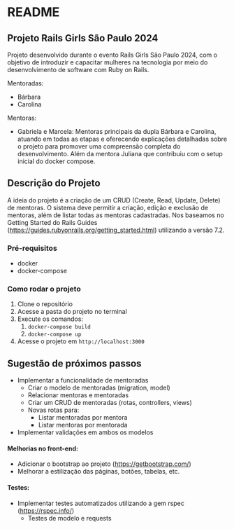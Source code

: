 # README

## Projeto Rails Girls São Paulo 2024
Projeto desenvolvido durante o evento Rails Girls São Paulo 2024, com o objetivo de introduzir e capacitar mulheres na tecnologia por meio do desenvolvimento de software com Ruby on Rails.

Mentoradas:
- Bárbara
- Carolina

Mentoras:
- Gabriela e Marcela: Mentoras principais da dupla Bárbara e Carolina, atuando em todas as etapas e oferecendo explicações detalhadas sobre o projeto para promover uma compreensão completa do desenvolvimento.
Além da mentora Juliana que contribuiu com o setup inicial do docker compose.

## Descrição do Projeto
A ideia do projeto é a criação de um CRUD (Create, Read, Update, Delete) de mentoras. 
O sistema deve permitir a criação, edição e exclusão de mentoras, além de listar todas as mentoras cadastradas.
Nos baseamos no Getting Started do Rails Guides (https://guides.rubyonrails.org/getting_started.html) utilizando a versão 7.2.

### Pré-requisitos
- docker
- docker-compose

### Como rodar o projeto
1. Clone o repositório
2. Acesse a pasta do projeto no terminal
3. Execute os comandos:
   1. `docker-compose build`
   2. `docker-compose up`
4. Acesse o projeto em `http://localhost:3000`

## Sugestão de próximos passos
- Implementar a funcionalidade de mentoradas
   - Criar o modelo de mentoradas (migration, model)
   - Relacionar mentoras e mentoradas 
   - Criar um CRUD de mentoradas (rotas, controllers, views)  
   - Novas rotas para:
     - Listar mentoradas por mentora
     - Listar mentoras por mentorada
- Implementar validações em ambos os modelos

#### Melhorias no front-end:
- Adicionar o bootstrap ao projeto (https://getbootstrap.com/)
- Melhorar a estilização das páginas, botões, tabelas, etc.

#### Testes:
- Implementar testes automatizados utilizando a gem rspec (https://rspec.info/)
  - Testes de modelo e requests
